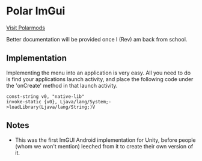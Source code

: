 # Polar ImGui
[Visit Polarmods](https://polarmods.com/)

Better documentation will be provided once I (Rev) am back from school.

## Implementation
Implementing the menu into an application is very easy. All you need to do is find your applications launch activity, and place the following code under the 'onCreate' method in that launch activity.

```
const-string v0, "native-lib"
invoke-static {v0}, Ljava/lang/System;->loadLibrary(Ljava/lang/String;)V
```

## Notes
* This was the first ImGUI Android implementation for Unity, before people (whom we won't mention) leeched from it to create their own version of it.
